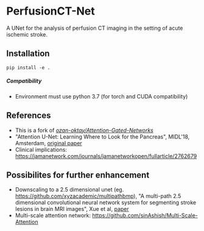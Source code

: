 # PerfusionCT-Net
A UNet for the analysis of perfusion CT imaging in the setting of acute ischemic stroke. 


## Installation
`pip install -e .`

##### Compatibility

- Environment must use python 3.7 (for torch and CUDA compatibility)

## References

- This is a fork of [*ozan-oktay/Attention-Gated-Networks*](https://github.com/ozan-oktay/Attention-Gated-Networks)
- "Attention U-Net: Learning Where to Look for the Pancreas", MIDL'18, Amsterdam, [original paper](https://openreview.net/pdf?id=Skft7cijM) <br />
- Clinical implications: https://jamanetwork.com/journals/jamanetworkopen/fullarticle/2762679

## Possibilites for further enhancement

- Downscaling to a 2.5 dimensional unet (eg. https://github.com/xyzacademic/multipathbmp), "A multi-path 2.5 dimensional convolutional neural network system for segmenting stroke lesions in brain MRI images", Xue et al, [paper](https://www.sciencedirect.com/science/article/pii/S2213158219304656)
- Multi-scale attention network: https://github.com/sinAshish/Multi-Scale-Attention
